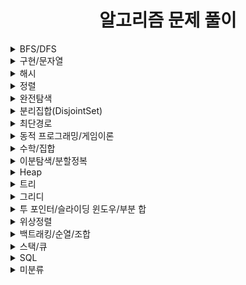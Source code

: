 <div align="center"> 

# 알고리즘 문제 풀이
</div>

<details>
<summary>BFS/DFS</summary>
<div markdown="1"> 
<a href="https://www.acmicpc.net/problem/1012">유기농 배추</a>  
<a href="https://www.acmicpc.net/problem/1260">DFS와 BFS</a>  
<a href="https://www.acmicpc.net/problem/1697">숨바꼭질</a>         
<a href="https://www.acmicpc.net/problem/1743">음식물 피하기</a>
<a href="https://www.acmicpc.net/problem/1987">알파벳</a>
<a href="https://www.acmicpc.net/problem/2178">미로 탐색</a>
<a href="https://www.acmicpc.net/problem/2251">물통</a>         
<a href="https://www.acmicpc.net/problem/2606">바이러스</a>         
<a href="https://www.acmicpc.net/problem/2667">단지번호 붙이기</a>
<a href="https://www.acmicpc.net/problem/7569">토마토</a> 
<a href="https://www.acmicpc.net/problem/7576">토마토</a>   
<a href="https://www.acmicpc.net/problem/10026">적록색약</a>  
<a href="https://www.acmicpc.net/problem/11724">연결 요소의 개수</a>      
<a href="https://www.acmicpc.net/problem/11725">트리의 부모 찾기</a>     
<a href="https://programmers.co.kr/learn/courses/30/lessons/43165">타겟 넘버</a>     
</div>
</details>
<details>
<summary>구현/문자열</summary>
<div markdown="2">    
<a href="https://www.acmicpc.net/problem/1152">단어의 개수</a> 
<a href="https://www.acmicpc.net/problem/1157">단어 공부</a>  
<a href="https://www.acmicpc.net/problem/1316">그룹 단어 체커</a> 
<a href="https://www.acmicpc.net/problem/1330">두 수 비교하기</a>  
<a href="https://www.acmicpc.net/problem/9093">단어 뒤집기</a>  
<a href="https://www.acmicpc.net/problem/9342">염색체</a>  
<a href="https://www.acmicpc.net/problem/11723">집합</a>   
<a href="https://programmers.co.kr/learn/courses/30/lessons/81301">숫자 문자열과 영단어</a>   
</div>
</details>
<details>
<summary>해시</summary>
<div markdown="3">   
<a href="https://www.acmicpc.net/problem/1620">나는야 포켓몬 마스터 이다솜</a>  
<a href="https://www.acmicpc.net/problem/1764">듣보잡</a> 
<a href="https://www.acmicpc.net/problem/11652">카드</a>  
</div>
</details>
<details>
<summary>정렬</summary>
<div markdown="4">   
<a href="https://www.acmicpc.net/problem/2750">수 정렬하기</a> 
<a href="https://www.acmicpc.net/problem/2751">수 정렬하기2</a> 
<a href="https://www.acmicpc.net/problem/10989">수 정렬하기3</a> 
<a href="https://www.acmicpc.net/problem/18870">좌표 압축</a>       
</div>
</details>
<details>
<summary>완전탐색</summary>
<div markdown="5">
<a href="https://www.acmicpc.net/problem/14500">테트로미노</a> 
</div>
</details>
<details>
<summary>분리집합(DisjointSet)</summary>
<div markdown="6">
<a href="https://www.acmicpc.net/problem/1043">거짓말</a>      
<a href="https://www.acmicpc.net/problem/1717">집합의 표현</a>
<a href="https://www.acmicpc.net/problem/4195">친구 네트워크</a>
<a href="https://www.acmicpc.net/problem/1976">여행가자</a>
</div>
</details>
<details>
<summary>최단경로</summary>
<div markdown="7">     
<a href="https://www.acmicpc.net/problem/1753">최단경로</a>
</div>
</details>
<details>
<summary>동적 프로그래밍/게임이론</summary>
<div markdown="8">    
<a href="https://www.acmicpc.net/problem/1003">피보나치 함수</a>
<a href="https://www.acmicpc.net/problem/1010">다리 놓기</a>
<a href="https://www.acmicpc.net/problem/1149">RGB 거리</a>  
<a href="https://www.acmicpc.net/problem/1463">1로 만들기</a>
<a href="https://www.acmicpc.net/problem/1932">정수 삼각형</a>   
<a href="https://www.acmicpc.net/problem/1932">설탕 배달</a>
<a href="https://www.acmicpc.net/problem/9095">1, 2, 3 더하기</a>
<a href="https://www.acmicpc.net/problem/9461">파도반수열</a>
<a href="https://www.acmicpc.net/problem/9655">돌 게임</a>
<a href="https://www.acmicpc.net/problem/9656">돌 게임2</a>
<a href="https://www.acmicpc.net/problem/9657">돌 게임3</a>
<a href="https://www.acmicpc.net/problem/11062">카드 게임</a>
<a href="https://www.acmicpc.net/problem/11726">2xN 타일링</a>
<a href="https://www.acmicpc.net/problem/12865">평범한 배낭</a>
<a href="https://school.programmers.co.kr/learn/courses/30/lessons/12900">2xN 타일링(프로그래머스)</a>
</div>
</details>
<details>
<summary>수학/집합</summary>
<div markdown="9">
<a href="https://www.acmicpc.net/problem/1929">소수 구하기</a>
<a href="https://www.acmicpc.net/problem/2960">에라토스테네스의 체</a>   
<a href="https://www.acmicpc.net/problem/9613">GCD 합</a>    
<a>SWEA 두 전구</a>    
</div>
</details>
<details>
<summary>이분탐색/분할정복</summary>
<div markdown="10">
<a href="https://www.acmicpc.net/problem/1074">Z</a>  
<a href="https://www.acmicpc.net/problem/1920">수 찾기</a>  
<a href="https://www.acmicpc.net/problem/2110">공유기 탐색</a>  
<a href="https://www.acmicpc.net/problem/2630">색종이 만들기</a>  
<a href="https://programmers.co.kr/learn/courses/30/lessons/68936">쿼드압축 후 개수 세기</a>   
<a href="https://softeer.ai/practice/info.do?idx=1&eid=1204">슈퍼컴퓨터 클러스터</a>             
</div>
</details>
<details>
<summary>Heap</summary>
<div markdown="11">   
<a href="https://www.acmicpc.net/problem/1927">최소 힙</a>  
<a href="https://www.acmicpc.net/problem/11279">최대 힙</a>  
<a href="https://programmers.co.kr/learn/courses/30/lessons/42626">더 맵게</a>       
</div>
</details>
<details>
<summary>트리</summary>
<div markdown="12">  
<a href="https://www.acmicpc.net/problem/1068">트리</a>
<a href="https://www.acmicpc.net/problem/1197">최소 스패닝 트리</a>  
<a href="https://www.acmicpc.net/problem/1991">트리 순회</a> 
<a href="https://www.acmicpc.net/problem/6416">트리인가?</a>
<a href="https://softeer.ai/practice/info.do?idx=1&eid=1256">업무 처리</a>  
</div>
</details>
<details>
<summary>그리디</summary>
<div markdown="13">
<a href="https://www.acmicpc.net/problem/1931">회의실 배정</a>     
<a href="https://www.acmicpc.net/problem/11047">동전 0</a>     
<a href="https://www.acmicpc.net/problem/11399">ATM</a>   
<a href="https://www.acmicpc.net/problem/13305">주유소</a> 
<a href="https://softeer.ai/practice/info.do?idx=1&eid=395">금고 털이</a>   
</div>
</details>
<details>
<summary>투 포인터/슬라이딩 윈도우/부분 합</summary>
<div markdown="13">  
<a href="https://www.acmicpc.net/problem/1806">부분합</a>  
<a href="https://www.acmicpc.net/problem/2003">수들의 합 2</a>
<a href="https://www.acmicpc.net/problem/2467">용액</a>
<a href="https://www.acmicpc.net/problem/2531">회전 초밥</a>  
<a href="https://www.acmicpc.net/problem/2559">수열</a>    
<a href="https://www.acmicpc.net/problem/1644"></a> 
<a href="https://www.acmicpc.net/problem/11659">구간 합 구하기 4</a>  
<a href="https://www.acmicpc.net/problem/11728">배열 합치기</a>  
<a href="https://softeer.ai/practice/info.do?idx=1&eid=654">통근버스 출발순서 검증하기</a>         
</div>
</details>
<details>
<summary>위상정렬</summary>
<div markdown="14">  
<a href="https://www.acmicpc.net/problem/2252">줄 세우기</a>      
<a href="https://www.acmicpc.net/problem/1005">ACMCRAFT</a>       
</div>
</details>
<details>
<summary>백트래킹/순열/조합</summary>
<div markdown="15">  
<a href="https://www.acmicpc.net/problem/15654">N과 M(5)</a>  
<a href="https://www.acmicpc.net/problem/11050">이항계수1</a>          
</div>
</details>
<details>
<summary>스택/큐</summary>
<div markdown="16">  
<a href="https://www.acmicpc.net/problem/1874">스택 수열</a>     
<a href="https://www.acmicpc.net/problem/1935">후기 표기식2</a>   
<a href="https://www.acmicpc.net/problem/2346">풍선 터뜨리기</a>   
<a href="https://www.acmicpc.net/problem/9012">괄호</a>
<a href="https://www.acmicpc.net/problem/10799">쇠 막대기</a> 
<a href="https://www.acmicpc.net/problem/10828">스택</a>     
</div>
</details>
<details>
<summary>SQL</summary>
<div markdown="17"> 
<a href="https://school.programmers.co.kr/learn/courses/30/lessons/62284">우유와 요거트가 담긴 장바구니</a>  
<br>
<a href="https://school.programmers.co.kr/learn/courses/30/lessons/77487">헤비 유저가 소유한 장소</a>  
<br>
<a href="https://school.programmers.co.kr/learn/courses/30/lessons/131113">조건별로 분류하여 주문상태 출력하기</a> 
<br>
<a href="https://school.programmers.co.kr/learn/courses/30/lessons/151138">자동차 대여 기록에서 장기/단기 대여 구분하기</a>
</div>
</details>
<details>
<summary>미분류</summary>
<div markdown="18">  
    
</div>
</details>